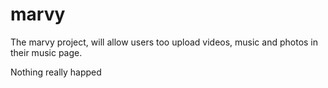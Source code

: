 # marvy
The marvy project, will allow users too upload videos, music and photos in their music page.

Nothing really happed
